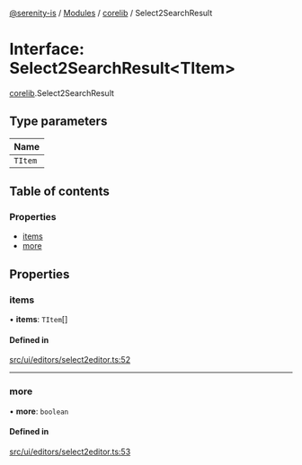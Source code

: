 [@serenity-is](../README.md) / [Modules](../modules.md) / [corelib](../modules/corelib.md) / Select2SearchResult

# Interface: Select2SearchResult<TItem\>

[corelib](../modules/corelib.md).Select2SearchResult

## Type parameters

| Name |
| :------ |
| `TItem` |

## Table of contents

### Properties

- [items](corelib.Select2SearchResult.md#items)
- [more](corelib.Select2SearchResult.md#more)

## Properties

### items

• **items**: `TItem`[]

#### Defined in

[src/ui/editors/select2editor.ts:52](https://github.com/serenity-is/serenity/blob/master/packages/corelib/src/ui/editors/select2editor.ts#line&#x3D;52)

___

### more

• **more**: `boolean`

#### Defined in

[src/ui/editors/select2editor.ts:53](https://github.com/serenity-is/serenity/blob/master/packages/corelib/src/ui/editors/select2editor.ts#line&#x3D;53)
